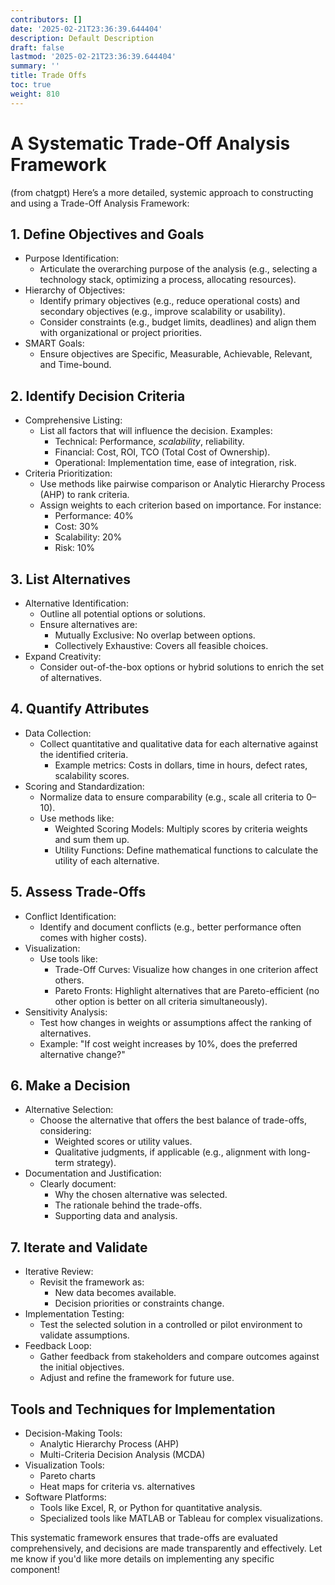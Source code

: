 ```yaml
---
contributors: []
date: '2025-02-21T23:36:39.644404'
description: Default Description
draft: false
lastmod: '2025-02-21T23:36:39.644404'
summary: ''
title: Trade Offs
toc: true
weight: 810
---
```

# A Systematic Trade-Off Analysis Framework

(from chatgpt)
Here’s a more detailed, systemic approach to constructing and using a Trade-Off Analysis Framework:
## 1. Define Objectives and Goals

- Purpose Identification:
    - Articulate the overarching purpose of the analysis (e.g., selecting a technology stack, optimizing a process, allocating resources).
- Hierarchy of Objectives:
    - Identify primary objectives (e.g., reduce operational costs) and secondary objectives (e.g., improve scalability or usability).
    - Consider constraints (e.g., budget limits, deadlines) and align them with organizational or project priorities.
- SMART Goals:
    - Ensure objectives are Specific, Measurable, Achievable, Relevant, and Time-bound.


## 2. Identify Decision Criteria

- Comprehensive Listing:
    - List all factors that will influence the decision. Examples:
        - Technical: Performance, *scalability*, reliability.
        - Financial: Cost, ROI, TCO (Total Cost of Ownership).
        - Operational: Implementation time, ease of integration, risk.
- Criteria Prioritization:
    - Use methods like pairwise comparison or Analytic Hierarchy Process (AHP) to rank criteria.
    - Assign weights to each criterion based on importance. For instance:
        - Performance: 40%
        - Cost: 30%
        - Scalability: 20%
        - Risk: 10%


## 3. List Alternatives

- Alternative Identification:
    - Outline all potential options or solutions.
    - Ensure alternatives are:
        - Mutually Exclusive: No overlap between options.
        - Collectively Exhaustive: Covers all feasible choices.
- Expand Creativity:
    - Consider out-of-the-box options or hybrid solutions to enrich the set of alternatives.


## 4. Quantify Attributes

- Data Collection:
    - Collect quantitative and qualitative data for each alternative against the identified criteria.
        - Example metrics: Costs in dollars, time in hours, defect rates, scalability scores.
- Scoring and Standardization:
    - Normalize data to ensure comparability (e.g., scale all criteria to 0–10).
    - Use methods like:
        - Weighted Scoring Models: Multiply scores by criteria weights and sum them up.
        - Utility Functions: Define mathematical functions to calculate the utility of each alternative.


## 5. Assess Trade-Offs

- Conflict Identification:
    - Identify and document conflicts (e.g., better performance often comes with higher costs).
- Visualization:
    - Use tools like:
        - Trade-Off Curves: Visualize how changes in one criterion affect others.
        - Pareto Fronts: Highlight alternatives that are Pareto-efficient (no other option is better on all criteria simultaneously).
- Sensitivity Analysis:
    - Test how changes in weights or assumptions affect the ranking of alternatives.
    - Example: "If cost weight increases by 10%, does the preferred alternative change?"


## 6. Make a Decision

- Alternative Selection:
    - Choose the alternative that offers the best balance of trade-offs, considering:
        - Weighted scores or utility values.
        - Qualitative judgments, if applicable (e.g., alignment with long-term strategy).
- Documentation and Justification:
    - Clearly document:
        - Why the chosen alternative was selected.
        - The rationale behind the trade-offs.
        - Supporting data and analysis.


## 7. Iterate and Validate

- Iterative Review:
    - Revisit the framework as:
        - New data becomes available.
        - Decision priorities or constraints change.
- Implementation Testing:
    - Test the selected solution in a controlled or pilot environment to validate assumptions.
- Feedback Loop:
    - Gather feedback from stakeholders and compare outcomes against the initial objectives.
    - Adjust and refine the framework for future use.


## Tools and Techniques for Implementation

- Decision-Making Tools:
    - Analytic Hierarchy Process (AHP)
    - Multi-Criteria Decision Analysis (MCDA)
- Visualization Tools:
    - Pareto charts
    - Heat maps for criteria vs. alternatives
- Software Platforms:
    - Tools like Excel, R, or Python for quantitative analysis.
    - Specialized tools like MATLAB or Tableau for complex visualizations.


This systematic framework ensures that trade-offs are evaluated comprehensively, and decisions are made transparently and effectively. Let me know if you'd like more details on implementing any specific component!
